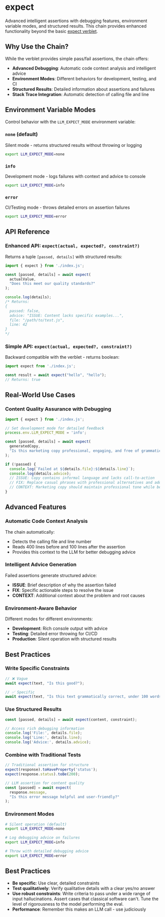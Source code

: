 # expect

Advanced intelligent assertions with debugging features, environment variable modes, and structured results. This chain provides enhanced functionality beyond the basic [expect verblet](../../verblets/expect/).

## Why Use the Chain?

While the verblet provides simple pass/fail assertions, the chain offers:

- **Advanced Debugging**: Automatic code context analysis and intelligent advice
- **Environment Modes**: Different behaviors for development, testing, and CI
- **Structured Results**: Detailed information about assertions and failures
- **Stack Trace Integration**: Automatic detection of calling file and line

## Environment Variable Modes

Control behavior with the `LLM_EXPECT_MODE` environment variable:

### `none` (default)
Silent mode - returns structured results without throwing or logging
```bash
export LLM_EXPECT_MODE=none
```

### `info` 
Development mode - logs failures with context and advice to console
```bash
export LLM_EXPECT_MODE=info
```

### `error`
CI/Testing mode - throws detailed errors on assertion failures
```bash
export LLM_EXPECT_MODE=error
```

## API Reference

### Enhanced API: `expect(actual, expected?, constraint?)`

Returns a tuple `[passed, details]` with structured results:

```javascript
import { expect } from './index.js';

const [passed, details] = await expect(
  actualValue,
  "Does this meet our quality standards?"
);

console.log(details);
/* Returns:
{
  passed: false,
  advice: "ISSUE: Content lacks specific examples...",
  file: "/path/to/test.js",
  line: 42
}
*/
```

### Simple API: `expect(actual, expected?, constraint?)`

Backward compatible with the verblet - returns boolean:

```javascript
import expect from './index.js';

const result = await expect("hello", "hello");
// Returns: true
```

## Real-World Use Cases

### Content Quality Assurance with Debugging

```javascript
import { expect } from './index.js';

// Set development mode for detailed feedback
process.env.LLM_EXPECT_MODE = 'info';

const [passed, details] = await expect(
  generatedCopy,
  "Is this marketing copy professional, engaging, and free of grammatical errors?"
);

if (!passed) {
  console.log(`Failed at ${details.file}:${details.line}`);
  console.log(details.advice);
  // ISSUE: Copy contains informal language and lacks call-to-action
  // FIX: Replace casual phrases with professional alternatives and add clear CTA
  // CONTEXT: Marketing copy should maintain professional tone while being engaging
}
```

## Advanced Features

### Automatic Code Context Analysis

The chain automatically:
- Detects the calling file and line number
- Reads 400 lines before and 100 lines after the assertion
- Provides this context to the LLM for better debugging advice

### Intelligent Advice Generation

Failed assertions generate structured advice:
- **ISSUE**: Brief description of why the assertion failed
- **FIX**: Specific actionable steps to resolve the issue  
- **CONTEXT**: Additional context about the problem and root causes

### Environment-Aware Behavior

Different modes for different environments:
- **Development**: Rich console output with advice
- **Testing**: Detailed error throwing for CI/CD
- **Production**: Silent operation with structured results

## Best Practices

### **Write Specific Constraints**
```javascript
// ❌ Vague
await expect(text, "Is this good?");

// ✅ Specific  
await expect(text, "Is this text grammatically correct, under 100 words, and written in a professional tone?");
```

### **Use Structured Results**
```javascript
const [passed, details] = await expect(content, constraint);

// Access rich debugging information
console.log('File:', details.file);
console.log('Line:', details.line);
console.log('Advice:', details.advice);
```

### **Combine with Traditional Tests**
```javascript
// Traditional assertion for structure
expect(response).toHaveProperty('status');
expect(response.status).toBe(200);

// LLM assertion for content quality
const [passed] = await expect(
  response.message,
  "Is this error message helpful and user-friendly?"
);
```

### Environment Modes

```bash
# Silent operation (default)
export LLM_EXPECT_MODE=none

# Log debugging advice on failures
export LLM_EXPECT_MODE=info

# Throw with detailed debugging advice
export LLM_EXPECT_MODE=error
```

## Best Practices

- **Be specific**: Use clear, detailed constraints
- **Test qualitatively**: Verify qualitative details with a clear yes/no answer
- **Use robust constraints**: Write criteria to pass under a wide range of input hallucinations. Assert cases that classical software can't. Tune the level of rigorousness to the model performing the eval.
- **Performance**: Remember this makes an LLM call - use judiciously
